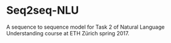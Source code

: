 # Seq2seq-NLU
A sequence to sequence model for Task 2 of Natural Language Understanding course at ETH Zürich spring 2017.

